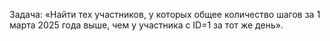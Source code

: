 Задача: «Найти тех участников, у которых общее количество шагов за 1 марта 2025 года выше, чем у участника с ID=1 за тот же день».
